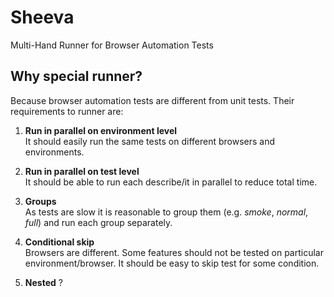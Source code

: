 # Sheeva
Multi-Hand Runner for Browser Automation Tests

## Why special runner?
Because browser automation tests are different from unit tests.
Their requirements to runner are:

1. **Run in parallel on environment level**  
   It should easily run the same tests on different browsers and environments.

2. **Run in parallel on test level**   
   It should be able to run each describe/it in parallel to reduce total time.

3. **Groups**   
   As tests are slow it is reasonable to group them (e.g. *smoke*, *normal*, *full*) 
   and run each group separately. 
 
4. **Conditional skip**  
   Browsers are different. Some features should not be tested on particular environment/browser. 
   It should be easy to skip test for some condition.

5. **Nested** ?

